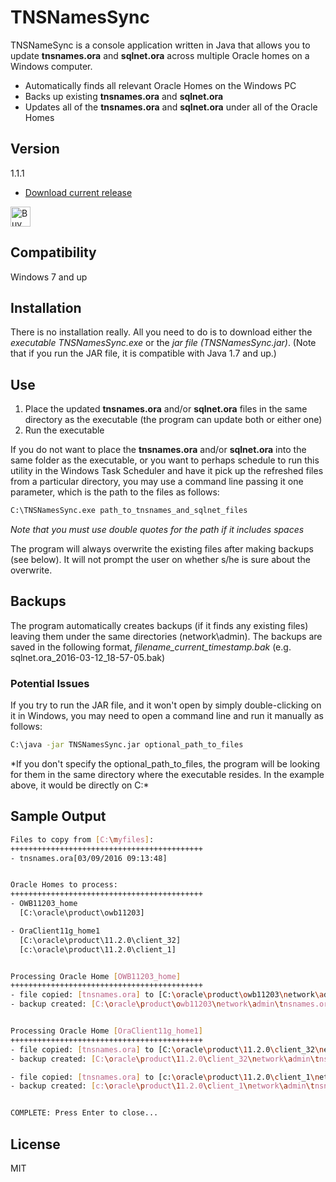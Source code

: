 # TNSNamesSync

TNSNameSync is a console application written in Java that allows you to update **tnsnames.ora** and **sqlnet.ora** across multiple Oracle homes on a Windows computer.

  - Automatically finds all relevant Oracle Homes on the Windows PC
  - Backs up existing **tnsnames.ora** and **sqlnet.ora**
  - Updates all of the **tnsnames.ora** and **sqlnet.ora** under all of the Oracle Homes






## Version
1.1.1
 - [Download current release](https://github.com/artybug/TNSNamesSync/releases) 

<a href='https://ko-fi.com/A636G5' target='_blank'><img height='32' style='border:0px;height:32px;' src='https://az743702.vo.msecnd.net/cdn/kofi1.png?v=a' border='0' alt='Buy Me a Coffee at ko-fi.com' /></a>


## Compatibility
Windows 7 and up

## Installation

There is no installation really. All you need to do is to download either the *executable TNSNamesSync.exe* or the *jar file (TNSNamesSync.jar)*. 
(Note that if you run the JAR file, it is compatible with Java 1.7 and up.)


## Use

1. Place the updated **tnsnames.ora** and/or **sqlnet.ora** files in the same directory as the executable (the program can update both or either one)
2. Run the executable

If you do not want to place the  **tnsnames.ora** and/or **sqlnet.ora** into the same folder as the executable, 
or you want to perhaps schedule to run this utility in the Windows Task Scheduler and have it pick up the refreshed files 
from a particular directory, you may use a command line passing it one parameter, which is the path to the files as follows:

```sh
C:\TNSNamesSync.exe path_to_tnsnames_and_sqlnet_files
```

*Note that you must use double quotes for the path if it includes spaces*

The program will always overwrite the existing files after making backups (see below). It will not prompt the user on whether s/he is sure
about the overwrite.


## Backups

The program automatically creates backups (if it finds any existing files) leaving them under the same directories (network\admin).
The backups are saved in the following format, *filename_current_timestamp.bak* (e.g. sqlnet.ora_2016-03-12_18-57-05.bak)

### Potential Issues

If you try to run the JAR file, and it won't open by simply double-clicking on it in Windows, you may need to open a command line
and run it manually as follows:

```sh
C:\java -jar TNSNamesSync.jar optional_path_to_files
```

*If you don't specify the optional_path_to_files, the program will be looking for them in the same directory where the executable resides. In the example above, it would be directly on C:\*


## Sample Output

```sh
Files to copy from [C:\myfiles]:
+++++++++++++++++++++++++++++++++++++++++++
- tnsnames.ora[03/09/2016 09:13:48]


Oracle Homes to process:
+++++++++++++++++++++++++++++++++++++++++++
- OWB11203_home
  [C:\oracle\product\owb11203]

- OraClient11g_home1
  [C:\oracle\product\11.2.0\client_32]
  [c:\oracle\product\11.2.0\client_1]


Processing Oracle Home [OWB11203_home]
+++++++++++++++++++++++++++++++++++++++++++
- file copied: [tnsnames.ora] to [C:\oracle\product\owb11203\network\admin\]
- backup created: [C:\oracle\product\owb11203\network\admin\tnsnames.ora_2016-03-25_17-54-59.bak]


Processing Oracle Home [OraClient11g_home1]
+++++++++++++++++++++++++++++++++++++++++++
- file copied: [tnsnames.ora] to [C:\oracle\product\11.2.0\client_32\network\admin\]
- backup created: [C:\oracle\product\11.2.0\client_32\network\admin\tnsnames.ora_2016-03-25_17-54-59.bak]

- file copied: [tnsnames.ora] to [c:\oracle\product\11.2.0\client_1\network\admin\]
- backup created: [c:\oracle\product\11.2.0\client_1\network\admin\tnsnames.ora_2016-03-25_17-54-59.bak]


COMPLETE: Press Enter to close...
```

License
----

MIT


